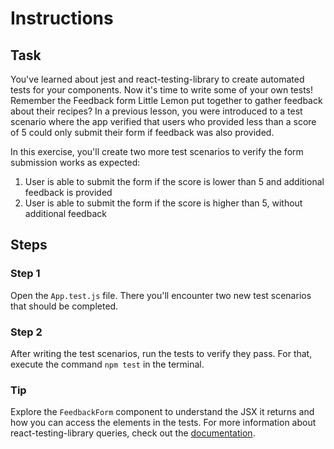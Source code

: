 # Instructions

## Task

You've learned about jest and react-testing-library to create automated tests for your components. Now it's time to write some of your own tests! 
Remember the Feedback form Little Lemon put together to gather feedback about their recipes? 
In a previous lesson, you were introduced to a test scenario where the app verified that users who provided less than a score of 5 could only submit their form if feedback was also provided.

In this exercise, you'll create two more test scenarios to verify the form submission works as expected:
1. User is able to submit the form if the score is lower than 5 and additional feedback is provided
2. User is able to submit the form if the score is higher than 5, without additional feedback

## Steps

### **Step 1**
Open the `App.test.js` file.
There you'll encounter two new test scenarios that should be completed.

### **Step 2**
After writing the test scenarios, run the tests to verify they pass.
For that, execute the command `npm test` in the terminal.

### **Tip**
Explore the `FeedbackForm` component to understand the JSX it returns and how you can access the elements in the tests.
For more information about react-testing-library queries, check out the [documentation](https://testing-library.com/docs/queries/about).
